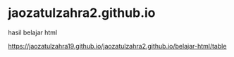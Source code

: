# jaozatulzahra2.github.io
hasil belajar html

https://jaozatulzahra19.github.io/jaozatulzahra2.github.io/belajar-html/table
